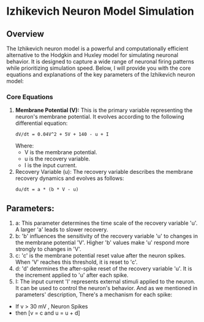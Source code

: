 # Izhikevich Neuron Model Simulation
## Overview
The Izhikevich neuron model is a powerful and computationally efficient alternative to the Hodgkin and Huxley model for simulating neuronal behavior. It is designed to capture a wide range of neuronal firing patterns while prioritizing simulation speed. Below, I will provide you with the core equations and explanations of the key parameters of the Izhikevich neuron model:
### Core Equations
1. **Membrane Potential (V):** This is the primary variable representing the neuron's membrane potential. It evolves according to the following differential equation:
   ```
   dV/dt = 0.04V^2 + 5V + 140 - u + I
   ```
   Where:
   + V is the membrane potential.
   + u is the recovery variable.
   + I is the input current.
2. Recovery Variable (u): The recovery variable describes the membrane recovery dynamics and evolves as follows:
   ```
   du/dt = a * (b * V - u)
   ```
## Parameters:
1. a: This parameter determines the time scale of the recovery variable 'u'. A larger 'a' leads to slower recovery.
2. b: 'b' influences the sensitivity of the recovery variable 'u' to changes in the membrane potential 'V'. Higher 'b' values make 'u' respond more strongly to changes in 'V'.
3. c: 'c' is the membrane potential reset value after the neuron spikes. When 'V' reaches this threshold, it is reset to 'c'.
4. d: 'd' determines the after-spike reset of the recovery variable 'u'. It is the increment applied to 'u' after each spike.
5. I: The input current 'I' represents external stimuli applied to the neuron. It can be used to control the neuron's behavior.
And as we mentioned in parameters' description, There's a mechanism for each spike:
+ If v > 30 mV , Neuron Spikes
+ then [v = c and u = u + d]

